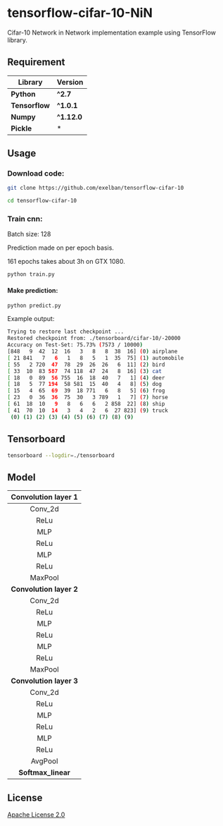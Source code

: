 # tensorflow-cifar-10-NiN
Cifar-10 Network in Network implementation example using TensorFlow library.

## Requirement
**Library** | **Version**
--- | ---
**Python** | **^2.7**
**Tensorflow** | **^1.0.1** 
**Numpy** | **^1.12.0** 
**Pickle** |  *  

## Usage
### Download code:
```sh
git clone https://github.com/exelban/tensorflow-cifar-10

cd tensorflow-cifar-10
```

### Train cnn:
Batch size: 128

Prediction made on per epoch basis. 

161 epochs takes about 3h on GTX 1080.

```sh
python train.py
```

#### Make prediction:
```sh
python predict.py
```

Example output:
```sh
Trying to restore last checkpoint ...
Restored checkpoint from: ./tensorboard/cifar-10/-20000
Accuracy on Test-Set: 75.73% (7573 / 10000)
[848   9  42  12  16   3   8   8  38  16] (0) airplane
[ 21 841   7   6   1   8   5   1  35  75] (1) automobile
[ 55   2 720  47  78  29  26  26   6  11] (2) bird
[ 33  10  83 587  74 118  47  24   8  16] (3) cat
[ 18   0  89  56 755  16  18  40   7   1] (4) deer
[ 18   5  77 194  58 581  15  40   4   8] (5) dog
[ 15   4  65  69  39  18 771   6   8   5] (6) frog
[ 23   0  36  36  75  30   3 789   1   7] (7) horse
[ 61  18  10   9   8   6   6   2 858  22] (8) ship
[ 41  70  10  14   3   4   2   6  27 823] (9) truck
 (0) (1) (2) (3) (4) (5) (6) (7) (8) (9)
```

## Tensorboard
```sh
tensorboard --logdir=./tensorboard
```

## Model

| **Convolution layer 1** |
| :---: |
| Conv_2d |
| ReLu |
| MLP |
| ReLu |
| MLP |
| ReLu |
| MaxPool |
| **Convolution layer 2** |
| Conv_2d |
| ReLu |
| MLP |
| ReLu |
| MLP |
| ReLu |
| MaxPool |
| **Convolution layer 3**  |
| Conv_2d |
| ReLu |
| MLP |
| ReLu |
| MLP |
| ReLu |
| AvgPool |
| **Softmax_linear** |

## License
[Apache License 2.0](https://github.com/exelban/tensorflow-cifar-10/blob/master/LICENSE)
